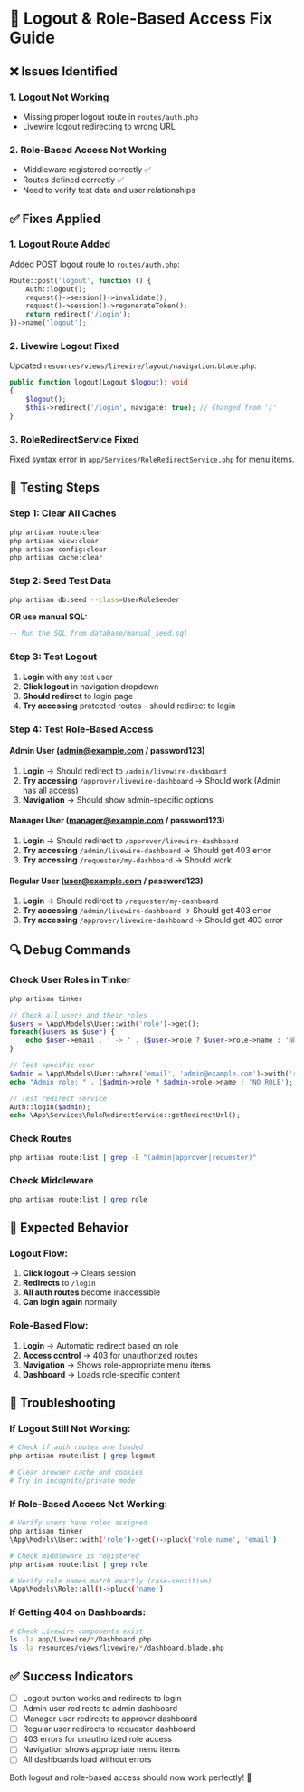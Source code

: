 # 🔧 Logout & Role-Based Access Fix Guide

## ❌ **Issues Identified**

### **1. Logout Not Working**
- Missing proper logout route in `routes/auth.php`
- Livewire logout redirecting to wrong URL

### **2. Role-Based Access Not Working**
- Middleware registered correctly ✅
- Routes defined correctly ✅  
- Need to verify test data and user relationships

## ✅ **Fixes Applied**

### **1. Logout Route Added**
Added POST logout route to `routes/auth.php`:
```php
Route::post('logout', function () {
    Auth::logout();
    request()->session()->invalidate();
    request()->session()->regenerateToken();
    return redirect('/login');
})->name('logout');
```

### **2. Livewire Logout Fixed**
Updated `resources/views/livewire/layout/navigation.blade.php`:
```php
public function logout(Logout $logout): void
{
    $logout();
    $this->redirect('/login', navigate: true); // Changed from '/'
}
```

### **3. RoleRedirectService Fixed**
Fixed syntax error in `app/Services/RoleRedirectService.php` for menu items.

## 🧪 **Testing Steps**

### **Step 1: Clear All Caches**
```bash
php artisan route:clear
php artisan view:clear
php artisan config:clear
php artisan cache:clear
```

### **Step 2: Seed Test Data**
```bash
php artisan db:seed --class=UserRoleSeeder
```

**OR use manual SQL:**
```sql
-- Run the SQL from database/manual_seed.sql
```

### **Step 3: Test Logout**
1. **Login** with any test user
2. **Click logout** in navigation dropdown
3. **Should redirect** to login page
4. **Try accessing** protected routes - should redirect to login

### **Step 4: Test Role-Based Access**

#### **Admin User (admin@example.com / password123)**
1. **Login** → Should redirect to `/admin/livewire-dashboard`
2. **Try accessing** `/approver/livewire-dashboard` → Should work (Admin has all access)
3. **Navigation** → Should show admin-specific options

#### **Manager User (manager@example.com / password123)**  
1. **Login** → Should redirect to `/approver/livewire-dashboard`
2. **Try accessing** `/admin/livewire-dashboard` → Should get 403 error
3. **Try accessing** `/requester/my-dashboard` → Should work

#### **Regular User (user@example.com / password123)**
1. **Login** → Should redirect to `/requester/my-dashboard`  
2. **Try accessing** `/admin/livewire-dashboard` → Should get 403 error
3. **Try accessing** `/approver/livewire-dashboard` → Should get 403 error

## 🔍 **Debug Commands**

### **Check User Roles in Tinker**
```php
php artisan tinker

// Check all users and their roles
$users = \App\Models\User::with('role')->get();
foreach($users as $user) {
    echo $user->email . ' -> ' . ($user->role ? $user->role->name : 'NO ROLE') . "\n";
}

// Test specific user
$admin = \App\Models\User::where('email', 'admin@example.com')->with('role')->first();
echo "Admin role: " . ($admin->role ? $admin->role->name : 'NO ROLE');

// Test redirect service
Auth::login($admin);
echo \App\Services\RoleRedirectService::getRedirectUrl();
```

### **Check Routes**
```bash
php artisan route:list | grep -E "(admin|approver|requester)"
```

### **Check Middleware**
```bash
php artisan route:list | grep role
```

## 🎯 **Expected Behavior**

### **Logout Flow:**
1. **Click logout** → Clears session
2. **Redirects** to `/login`
3. **All auth routes** become inaccessible
4. **Can login again** normally

### **Role-Based Flow:**
1. **Login** → Automatic redirect based on role
2. **Access control** → 403 for unauthorized routes  
3. **Navigation** → Shows role-appropriate menu items
4. **Dashboard** → Loads role-specific content

## 🚨 **Troubleshooting**

### **If Logout Still Not Working:**
```bash
# Check if auth routes are loaded
php artisan route:list | grep logout

# Clear browser cache and cookies
# Try in incognito/private mode
```

### **If Role-Based Access Not Working:**
```bash
# Verify users have roles assigned
php artisan tinker
\App\Models\User::with('role')->get()->pluck('role.name', 'email')

# Check middleware is registered
php artisan route:list | grep role

# Verify role names match exactly (case-sensitive)
\App\Models\Role::all()->pluck('name')
```

### **If Getting 404 on Dashboards:**
```bash
# Check Livewire components exist
ls -la app/Livewire/*/Dashboard.php
ls -la resources/views/livewire/*/dashboard.blade.php
```

## ✅ **Success Indicators**

- [ ] Logout button works and redirects to login
- [ ] Admin user redirects to admin dashboard
- [ ] Manager user redirects to approver dashboard  
- [ ] Regular user redirects to requester dashboard
- [ ] 403 errors for unauthorized role access
- [ ] Navigation shows appropriate menu items
- [ ] All dashboards load without errors

Both logout and role-based access should now work perfectly! 🎉